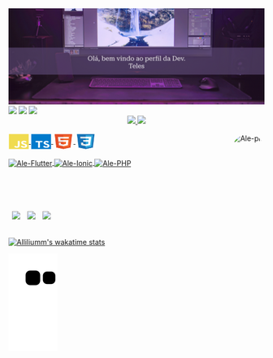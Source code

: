 <div class="header">
  <img src="https://github.com/alliliumm/Alessandra-Teles/blob/main/Header.png">
  <div class="header-socials">
    <a href="https://discord.gg/wagxzStdcR" target="_blank"><img src="https://img.shields.io/badge/Discord-7289DA?style=for-the-badge&logo=discord&logoColor=white" target="_blank"></a> 
    <a href="https://www.linkedin.com/in/alessandra-teles911" target="_blank"><img src="https://img.shields.io/badge/-LinkedIn-%230077B5?style=for-the-badge&logo=linkedin&logoColor=white" target="_blank"></a> 
    <a href="https://gitlab.com/alessandrateles911" target="_blank"><img src="https://img.shields.io/badge/GitLab-330F63?style=for-the-badge&logo=gitlab&logoColor=white" target="_blank"></a> 
  </div>
</div>

<div class="git-status" align="center">
  <a href="https://github.com/alliliumm">
  <img height="180em" src="https://github-readme-stats.vercel.app/api?username=alliliumm&show_icons=true&theme=dracula&include_all_commits=true&count_private=true"/>
  <img height="180em" src="https://github-readme-stats.vercel.app/api/top-langs/?username=alliliumm&layout=compact&langs_count=7&theme=dracula"/>
</div>

<div class="git-languages" style="display: inline_block"><br>
  <img align="center" alt="Ale-Js" height="30" width="40" src="https://raw.githubusercontent.com/devicons/devicon/master/icons/javascript/javascript-plain.svg">
  <img align="center" alt="Ale-Ts" height="30" width="40" src="https://raw.githubusercontent.com/devicons/devicon/master/icons/typescript/typescript-plain.svg">
  <img align="center" alt="Ale-HTML" height="30" width="40" src="https://raw.githubusercontent.com/devicons/devicon/master/icons/html5/html5-original.svg">
  <img align="center" alt="Ale-CSS" height="30" width="40" src="https://raw.githubusercontent.com/devicons/devicon/master/icons/css3/css3-original.svg">


  <img align="right" alt="Ale-pic" height="150" style="border-radius:50px;" src="https://media.discordapp.net/attachments/639956127056134178/890373478988013628/Publicacoes_Instagram_1_1.png?width=676&height=676">
</div>

<br>

<div class="git-frameworks" style="display: inline_block">
  
  <img align="center" alt="Ale-Flutter" height="30" width="40" src="https://cdn.jsdelivr.net/gh/devicons/devicon/icons/flutter/flutter-original.svg" />
  <img align="center" alt="Ale-Ionic" height="30" width="40" src="https://cdn.jsdelivr.net/gh/devicons/devicon/icons/ionic/ionic-original.svg" />
  <img align="center" alt="Ale-PHP" height="30" width="40" src="https://cdn.jsdelivr.net/gh/devicons/devicon/icons/php/php-plain.svg" />
</div>

<div class="git-repos">
  <table>
    <tbody style="border: white">
      <tr>
        <td style="border: white" align="left">
          <a href="https://github.com/alliliumm/Adminio-APP">
            <img src="https://github-readme-stats.vercel.app/api/pin/?username=alliliumm&amp;repo=Adminio-APP&amp;theme=dracula" style="max-width: 100%;">
          </a>
        </td>
        <td style="border: white" align="center">
          <a href="https://github.com/alliliumm/Ionic-Projects">
            <img src="https://github-readme-stats.vercel.app/api/pin/?username=alliliumm&amp;repo=Ionic-Projects&amp;theme=dracula" style="max-width: 100%;">
          </a>
        </td>
        <td style="border: white" align="right">
          <a href="https://github.com/alliliumm/Estudos">
            <img src="https://github-readme-stats.vercel.app/api/pin/?username=alliliumm&amp;repo=Estudos&amp;theme=dracula" style="max-width: 100%;">
          </a>
        </td>
      </tr>
    </tbody>
  </table>
</div>

  ##
 ![Alliliumm's wakatime stats](https://github-readme-stats.vercel.app/api/wakatime?username=alliliumm&theme=dracula)
<div> 

![Snake animation](https://github.com/rafaballerini/rafaballerini/blob/output/github-contribution-grid-snake.svg)
 
</div>